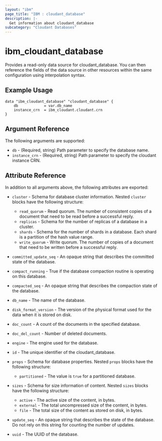 ```yaml
---
layout: "ibm"
page_title: "IBM : cloudant_database"
description: |-
  Get information about cloudant_database
subcategory: "Cloudant Databases"
---
```


# ibm\_cloudant_database

Provides a read-only data source for cloudant_database. You can then reference the fields of the data source in other resources within the same configuration using interpolation syntax.

## Example Usage

```hcl
data "ibm_cloudant_database" "cloudant_database" {
	db            = var.db_name
	instance_crn  = ibm_cloudant.cloudant.crn
}
```

## Argument Reference

The following arguments are supported:

* `db` - (Required, string) Path parameter to specify the database name.
* `instance_crn` - (Required, string) Path parameter to specify the cloudant instance CRN.

## Attribute Reference

In addition to all arguments above, the following attributes are exported:

* `cluster` - Schema for database cluster information. Nested `cluster` blocks have the following structure:
	* `read_quorum` - Read quorum. The number of consistent copies of a document that need to be read before a successful reply.
	* `replicas` - Schema for the number of replicas of a database in a cluster.
	* `shards` - Schema for the number of shards in a database. Each shard is a partition of the hash value range.
	* `write_quorum` - Write quorum. The number of copies of a document that need to be written before a successful reply.

* `committed_update_seq` - An opaque string that describes the committed state of the database.

* `compact_running` - True if the database compaction routine is operating on this database.

* `compacted_seq` - An opaque string that describes the compaction state of the database.

* `db_name` - The name of the database.

* `disk_format_version` - The version of the physical format used for the data when it is stored on disk.

* `doc_count` - A count of the documents in the specified database.

* `doc_del_count` - Number of deleted documents.

* `engine` - The engine used for the database.

* `id` - The unique identifier of the cloudant_database.

* `props` - Schema for database properties. Nested `props` blocks have the following structure:
	* `partitioned` - The value is `true` for a partitioned database.

* `sizes` - Schema for size information of content. Nested `sizes` blocks have the following structure:
	* `active` - The active size of the content, in bytes.
	* `external` - The total uncompressed size of the content, in bytes.
	* `file` - The total size of the content as stored on disk, in bytes.

* `update_seq` - An opaque string that describes the state of the database. Do not rely on this string for counting the number of updates.

* `uuid` - The UUID of the database.

